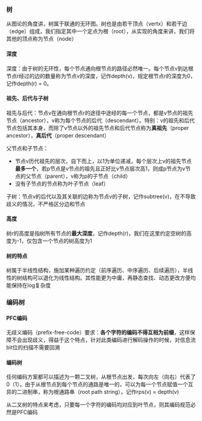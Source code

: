 ### 树

从图论的角度讲，树属于联通的无环图。树也是由若干顶点（vertx）和若干边（edge）组成，我们指定其中一个定点为根（root），从实现的角度来讲，我们将其他的顶点称为节点（node）

#### 深度
深度：由于树的无环性，每个节点通向根节点的路径必然唯一。每个节点v到达根节点r经过的边的数量称为节点v的深度，记作depth(v)，规定根节点r的深度为0，记作depth(r) = 0。

#### 祖先、后代与子树
祖先与后代：节点v在通向根节点r的途径中途经的每一个节点，都是v节点的祖先节点（ancestor），v称为每个节点的后代（descendant）。特别：v的祖先和后代节点包括其本身，而除了v节点以外的祖先节点和后代节点称为**真祖先**（proper ancestor），**真后代**（proper descendant）

父节点和子节点：

- 节点v历代祖先的层次，自下而上，以1为单位递减，每个层次上v的祖先节点**最多一个**，若p节点是v节点的祖先且正好比v节点层次高1，则成p节点为v节点的父节点（parent），v称为p的子节点（child）
- 没有子节点的节点称为叶子节点（leaf）

子树：节点v的后代以及其关联的边称为节点v的子树，记作subtree(v)，在不导致歧义的情况，不严格区分边和节点


#### 高度
树r的高度是指树所有节点的**最大深度**，记作depth(r)，我们在这里约定空树的高度为-1，仅包含一个节点的树高度为1


#### 树的特点
树属于半线性结构，施加某种遍历约定（前序遍历、中序遍历、后续遍历），半线性的树结构可以退化为线性结构。其性能更为中庸，再静态查找、动态更改方便均能保持在log复杂度


### 编码树

#### PFC编码
无歧义编码（prefix-free-code）要求：**各个字符的编码不得互相为前缀**，这样保障不会出现歧义，得益于这个特点，针对此类编码进行解码操作的时候，对信息流bit位的扫描不需要回溯

#### 编码树
任何编码方案都可以描述为一颗二叉树，从根节点出发，每次向左（向右）代表了0（1）。由于从根节点到每个节点的通路是唯一的，可以为每一个节点赋值一个互异的二进制串，称为根通路串（root path string），记作rps(v) = depth(v)

从二叉树的特点来考虑，只要每一个字符的编码均对应到叶节点，则其编码规范必然是PFC编码
